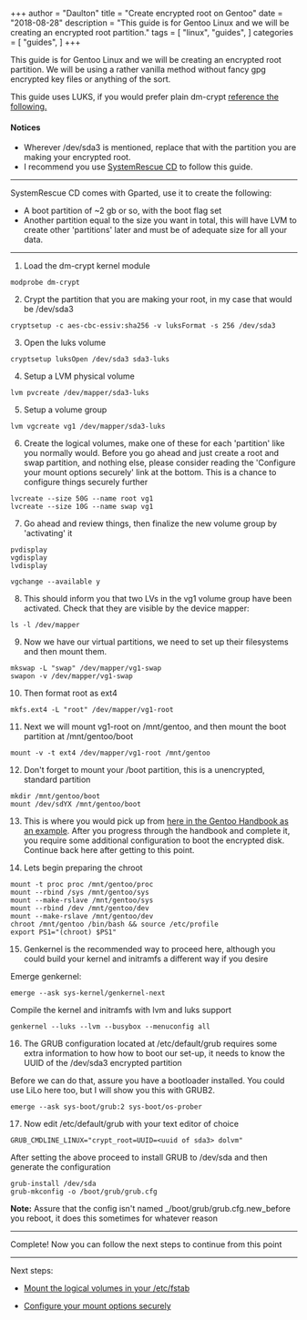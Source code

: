 +++
author = "Daulton"
title = "Create encrypted root on Gentoo"
date = "2018-08-28"
description = "This guide is for Gentoo Linux and we will be creating an encrypted root partition."
tags = [
    "linux",
    "guides",
]
categories = [
    "guides",
]
+++

This guide is for Gentoo Linux and we will be creating an encrypted root partition. We will be using a rather vanilla method without fancy gpg encrypted key files or anything of the sort. 
<!--more-->

This guide uses LUKS, if you would prefer plain dm-crypt [reference the following.](https://and1equals1.blogspot.com/2009/10/encrypting-your-hdd-with-plausible.html "https://and1equals1.blogspot.com/2009/10/encrypting-your-hdd-with-plausible.html")

#### Notices

* Wherever /dev/sda3 is mentioned, replace that with the partition you are making your encrypted root.
* I recommend you use  [SystemRescue CD](http://www.system-rescue-cd.org/SystemRescueCd_Homepage "http://www.system-rescue-cd.org/SystemRescueCd_Homepage")  to follow this guide.
   
----------

SystemRescue CD comes with Gparted, use it to create the following:

* A boot partition of ~2 gb or so, with the boot flag set
* Another partition equal to the size you want in total, this will have LVM to create other 'partitions' later and must be of adequate size for all your data.
    

----------

1. Load the dm-crypt kernel module

```
modprobe dm-crypt
```

2. Crypt the partition that you are making your root, in my case that would be /dev/sda3

```
cryptsetup -c aes-cbc-essiv:sha256 -v luksFormat -s 256 /dev/sda3
```

3. Open the luks volume

```
cryptsetup luksOpen /dev/sda3 sda3-luks
```

4. Setup a LVM physical volume

```
lvm pvcreate /dev/mapper/sda3-luks
```

5. Setup a volume group

```
lvm vgcreate vg1 /dev/mapper/sda3-luks
```

6. Create the logical volumes, make one of these for each 'partition' like you normally would. Before you go ahead and just create a root and swap partition, and nothing else, please consider reading the 'Configure your mount options securely' link at the bottom. This is a chance to configure things securely further

```
lvcreate --size 50G --name root vg1
lvcreate --size 10G --name swap vg1
```

7. Go ahead and review things, then finalize the new volume group by 'activating' it

```
pvdisplay
vgdisplay
lvdisplay
    
vgchange --available y
```

8. This should inform you that two LVs in the vg1 volume group have been activated. Check that they are visible by the device mapper:

```
ls -l /dev/mapper
```

9. Now we have our virtual partitions, we need to set up their filesystems and then mount them.

```
mkswap -L "swap" /dev/mapper/vg1-swap
swapon -v /dev/mapper/vg1-swap
```

10. Then format root as ext4

```
mkfs.ext4 -L "root" /dev/mapper/vg1-root
```

11. Next we will mount vg1-root on /mnt/gentoo, and then mount the boot partition at /mnt/gentoo/boot

```
mount -v -t ext4 /dev/mapper/vg1-root /mnt/gentoo
```

12. Don't forget to mount your /boot partition, this is a unencrypted, standard partition

```
mkdir /mnt/gentoo/boot
mount /dev/sdYX /mnt/gentoo/boot
```

13. This is where you would pick up from  [here in the Gentoo Handbook as an example](https://wiki.gentoo.org/wiki/Handbook:AMD64/Installation/Stage "https://wiki.gentoo.org/wiki/Handbook:AMD64/Installation/Stage"). After you progress through the handbook and complete it, you require some additional configuration to boot the encrypted disk. Continue back here after getting to this point.


14. Lets begin preparing the chroot

```
mount -t proc proc /mnt/gentoo/proc
mount --rbind /sys /mnt/gentoo/sys
mount --make-rslave /mnt/gentoo/sys
mount --rbind /dev /mnt/gentoo/dev
mount --make-rslave /mnt/gentoo/dev
chroot /mnt/gentoo /bin/bash && source /etc/profile
export PS1="(chroot) $PS1"
```

15. Genkernel is the recommended way to proceed here, although you could build your kernel and initramfs a different way if you desire

Emerge genkernel:

```
emerge --ask sys-kernel/genkernel-next
```

Compile the kernel and initramfs with lvm and luks support

```
genkernel --luks --lvm --busybox --menuconfig all
```


16. The GRUB configuration located at /etc/default/grub requires some extra information to how how to boot our set-up, it needs to know the UUID of the /dev/sda3 encrypted partition

Before we can do that, assure you have a bootloader installed. You could use LiLo here too, but I will show you this with GRUB2.

```
emerge --ask sys-boot/grub:2 sys-boot/os-prober
```

17. Now edit /etc/default/grub with your text editor of choice

```
GRUB_CMDLINE_LINUX="crypt_root=UUID=<uuid of sda3> dolvm"
```

After setting the above proceed to install GRUB to /dev/sda and then generate the configuration

```
grub-install /dev/sda
grub-mkconfig -o /boot/grub/grub.cfg
```

**Note:**  Assure that the config isn't named  _/boot/grub/grub.cfg.new_before you reboot, it does this sometimes for whatever reason

----------

Complete! Now you can follow the next steps to continue from this point

----------

Next steps:

-   [Mount the logical volumes in your /etc/fstab](https://wiki.gentoo.org/wiki/Sakaki%27s_EFI_Install_Guide/Final_Preparations_and_Reboot_into_EFI#Setting_up_the_Mountpoint_Tables "https://wiki.gentoo.org/wiki/Sakaki%27s_EFI_Install_Guide/Final_Preparations_and_Reboot_into_EFI#Setting_up_the_Mountpoint_Tables")
    
-   [Configure your mount options securely](https://wiki.gentoo.org/wiki/Security_Handbook/Mounting_partitions "https://wiki.gentoo.org/wiki/Security_Handbook/Mounting_partitions")

